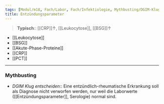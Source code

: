 ```yaml
---
tags: [Modul/m18, Fach/Labor, Fach/Infektiologie, Mythbusting/DGIM-Klug-entscheiden]
title: Entzündungsparameter
---
```

> **Typisch**:: [[CRP]]↑, [[Leukocytose]], [[BSG]]↑ 

- [[Leukocytose]]
- [[BSG]]
- [[Akute-Phase-Proteine]]
- [[CRP]]
- [[PCT]]
---
### Mythbusting
- *DGIM Klug entscheiden*:: Eine entzündlich-rheumatische Erkrankung soll als Diagnose nicht verworfen werden, nur weil die Laborwerte ([[Entzündungsparameter]], Serologie) normal sind.